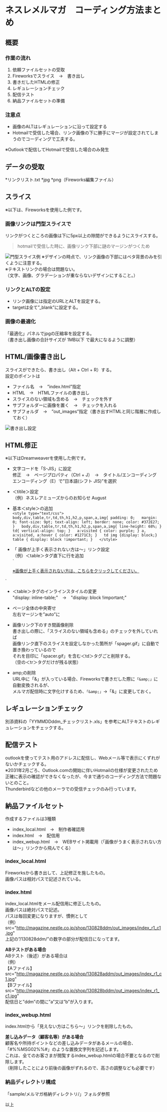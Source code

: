 ﻿
# ネスレメルマガ　コーディング方法まとめ

## 概要

### 作業の流れ

 1. 依頼ファイルセットの受取
 2. Fireworksでスライス　→　書き出し
 3. 書きだしたHTMLの修正
 4. レギュレーションチェック
 5. 配信テスト
 6. 納品ファイルセットの準備
 



### 注意点
* 画像のALTはレギュレーションに沿って設定する
* Hotmailで受信した場合、リンク画像の下に勝手にマージが設定されてしまうのでコーディングで工夫する。

 ※Outlookで配信してHotmailで受信した場合のみ発生



## データの受取
 *リンクリスト.txt
 *jpg
 *png（Fireworks編集ファイル）


## スライス
※以下は、Fireworksを使用した例です。

### 画像リンクは門型スライスで
リンクがつくところの画像は下に5px以上の隙間ができるようにスライスする。
 > hotmailで受信した時に、画像リンク下部に謎のマージンがつくため

![門型スライス例](./img/slice.jpg)
※デザインの時点で、リンク画像の下部にはベタ背景のみを引くように注意する。  
※テキストリンクの場合は問題ない。  
（文字、画像、グラデーションが重ならないデザインにすること。）

### リンクとALTの設定
 * リンク画像には指定のURLとALTを設定する。  
 * targetは全て”_blank”に設定する。

### 画像の最適化
 「最適化」パネルでjpgの圧縮率を設定する。  
 （書き出し画像の合計サイズが 1MB以下 で最大になるように調整）



## HTML/画像書き出し
スライスができたら、書き出し（Alt + Ctrl + R）する。  
設定のポイントは

 * ファイル名　→　”index.html”指定
 * HTML　→　HTMLファイルの書き出し
 * スライスのない領域も含める　→　チェックを外す
 * サブフォルダーに画像を置く　→　チェックを入れる
 * サブフォルダ　→　”out_images”指定（書き出すHTMLと同じ階層に作成しておく）
 
![書き出し設定](./img/output.jpg)



## HTML修正
※以下はDreamweaverを使用した例です。

 * 文字コードを「S-JIS」に設定  
  修正　→　ページプロパティ（Ctrl + J）　→　タイトル/エンコーディング  
  エンコーディング（E）で”日本語(シフト JIS)”を選択
  
 * ＜titile＞設定  
  （例）ネスレアミューズからのお知らせ August
  
 * 基本＜style＞の追加  
 `<style type="text/css">  
  body,div,table,tr,td,th,h1,h2,p,span,a,img{
  padding: 0;  
  margin: 0;
  font-size: 9pt;
  text-align: left;
  border: none;
  color: #372E27;
 }  
 body,div,table,tr,td,th,h1,h2,p,span,a,img{
 	line-height: 68%;
 }  
 td{
  vertical-align: top;
 }  
 a:visited {
  color: purple;
 }
 a,
 a:visited,
 a:hover {
  color: #1271C3;
 }  
 td img {display: block;}
 table {
  display: block !important;
 }  
 </style>`
 
 * 「 画像が上手く表示されない方は～」リンク設定  
  （例）＜table＞タグ直下に行を追加  
  `<tr bgcolor="#ffffff">  
   <td height="22" style="font-size:10pt; line-height:1; text-align:center;">  
     <a class="fc_1" href="http://magazine.nestle.co.jp/shop/130828bddm/index_webup.html" target="_blank" style="font-size:10pt; line-height:1.4 !important;">  
       ※画像が上手く表示されない方は、こちらをクリックしてください。  
     </a>  
   </td>  
  </tr>`
  
 * ＜table＞タグのインラインスタイルの変更  
  "display: inline-table;"　→　"display: block !important;"
  
 * ページ全体の中央寄せ  
  左右マージンを”auto”に
  
 * 画像リンク下のすき間画像削除  
  書き出しの際に、「スライスのない領域も含める」のチェックを外していれば  
  画像リンク直下のスライスを設定しなかった箇所が「spager.gif」に自動で置き換わっているので  
  それを目印に「spacer.gif」を含む＜td＞タグごと削除する。  
  （空の＜tr＞タグだけが残る状態）
  
 * amp;の削除  
  URL中に「&」が入っている場合、Fireworksで書きだした際に`「&amp;」`に自動変換されるが、  
  メルマガ配信時に文字化けするため、`「&amp;」`→「&」に変更しておく。



## レギュレーションチェック
 別添資料の「YYMMDDddm_チェックリスト.xls」を参考にALTテキストのレギュレーションをチェックする。



## 配信テスト
 outlookを使ってテスト用のアドレスに配信し、Webメール等で表示にくずれがないかチェックする。  
 ※2031年2月ごろ、Outlook.comの開始に伴いHotmailの仕様が変更されたため  
 正確に表示の確認ができなくなったが、今まで通りのコーディング方法で問題ないとのこと。  
 Thunderbirdなどの他のメーラでの受信チェックのみ行っています。



## 納品ファイルセット
 作成するファイルは3種類
 
 * index_local.html　→　制作者確認用
 * index.html　→　配信用
 * index_webup.html　→　WEBサイト掲載用（「画像がうまく表示されない方は～」リンクから飛んでくる）

### index_local.html
 Fireworksから書き出して、上記修正を施したもの。  
 画像パスは相対パスで記述されている。

### index.html
 index_local.htmlをメール配信用に修正したもの。  
 画像パスは絶対パスで記述。  
 パスは毎回変更になりますが、慣例として  
  （例） src="http://magazine.nestle.co.jp/shop/130828ddm/out_images/index_r1_c1.jpg"  
  上記の”/130828ddm/”の数字の部分が配信日になってます。
  
 **ABテストがある場合**  
 ABテスト（後述）がある場合は  
 （例）  
 【Aファイル】 src="http://magazine.nestle.co.jp/shop/130828addm/out_images/index_r1_c1.jpg"  
 【Bファイル】 src="http://magazine.nestle.co.jp/shop/130828bddm/out_images/index_r1_c1.jpg"  
 配信日と”ddm”の間に”a”又は”b”が入ります。

### index_webup.html
 index.htmlから「見えない方はこちら～」リンクを削除したもの。

 **差し込みデータ（顧客名等）がある場合**  
 顧客名や所持ポイントなどの差し込みデータがあるメールの場合、  
 「#%%MSG02%%#」のような置換文字列を記述します。  
 これは、全てのお客さまが閲覧するindex_webup.htmlの場合不要となるので削除します。  
 （削除したことにより前後の画像がずれるので、高さの調整なども必要です）

### 納品ディレクトリ構成
「sample/メルマガ格納ディレクトリ/」フォルダ参照

以上